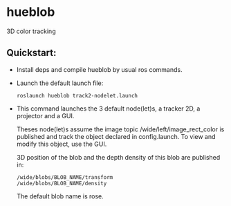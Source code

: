 # hueblob
3D color tracking

## Quickstart:

  *  Install deps and compile hueblob by usual ros commands.
  *  Launch the default launch file:

         roslaunch hueblob track2-nodelet.launch

  *  This command launches the 3 default node(let)s, a tracker 2D, a
     projector and a GUI.

     Theses node(let)s assume the image topic /wide/left/image_rect_color is
     published and track the object declared in config.launch. To view and
     modify this object, use the GUI.

     3D position of the blob and the depth density of this blob are published
     in:

         /wide/blobs/BLOB_NAME/transform
         /wide/blobs/BLOB_NAME/density

     The default blob name is rose.
